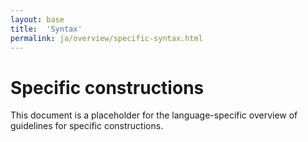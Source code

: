 ```yaml
---
layout: base
title:  'Syntax'
permalink: ja/overview/specific-syntax.html
---
```


# Specific constructions

This document is a placeholder for the language-specific overview of
guidelines for specific constructions.
